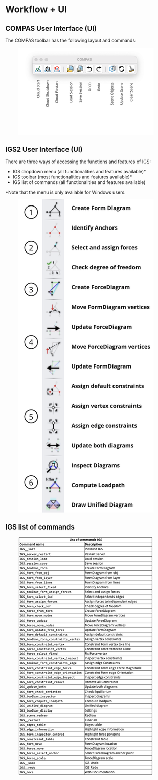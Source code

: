 # Workflow + UI

## COMPAS User Interface (UI) <a href="#rhinogs-user-interface-ui" id="rhinogs-user-interface-ui"></a>

The COMPAS toolbar has the following layout and commands:

<figure><img src="../../.gitbook/assets/image.png" alt=""><figcaption></figcaption></figure>





## IGS2 User Interface (UI) <a href="#rhinogs-user-interface-ui" id="rhinogs-user-interface-ui"></a>

There are three ways of accessing the functions and features of IGS:

* IGS dropdown menu (all functionalities and features available)\*
* IGS toolbar (most functionalities and features available)\*
* IGS list of commands (all functionalities and features available)

\*Note that the menu is only available for Windows users.&#x20;



<figure><img src="../../.gitbook/assets/image (1).png" alt=""><figcaption></figcaption></figure>

## IGS list of commands <a href="#2-rv2-toolbar" id="2-rv2-toolbar"></a>

<figure><img src="../../.gitbook/assets/image (8).png" alt=""><figcaption></figcaption></figure>
